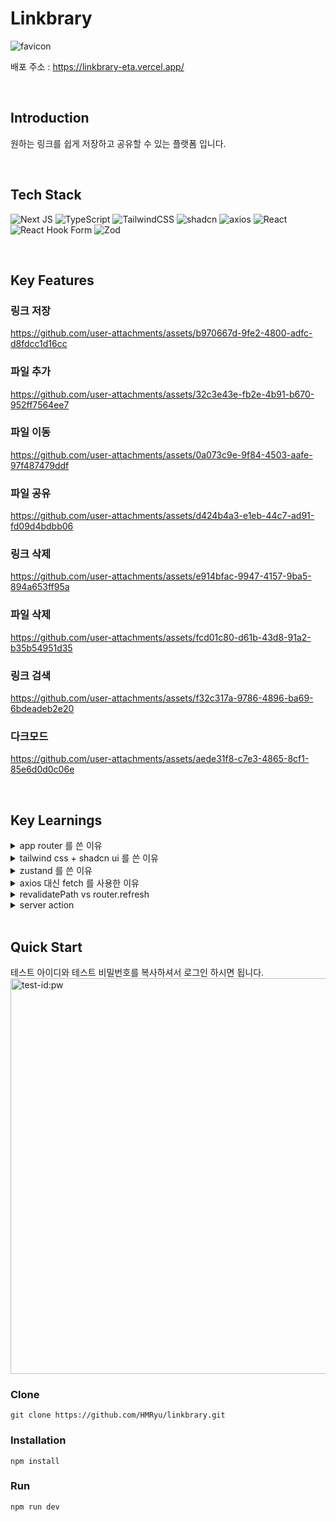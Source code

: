 # Linkbrary

![favicon](https://github.com/user-attachments/assets/1888ec45-30c6-4a00-9b94-217ebadc4fb8)

배포 주소  : https://linkbrary-eta.vercel.app/

<br />

## Introduction

원하는 링크를 쉽게 저장하고 공유할 수 있는 플랫폼 입니다.

<br />

## Tech Stack

![Next JS](https://img.shields.io/badge/Next-black?style=for-the-badge&logo=next.js&logoColor=white)
![TypeScript](https://img.shields.io/badge/typescript-%23007ACC.svg?style=for-the-badge&logo=typescript&logoColor=white)
![TailwindCSS](https://img.shields.io/badge/tailwindcss-%2338B2AC.svg?style=for-the-badge&logo=tailwind-css&logoColor=white)
![shadcn](https://img.shields.io/badge/shadcn%2Fui-000000?style=for-the-badge&logo=shadcnui&logoColor=white)
![axios](https://img.shields.io/badge/axios-671ddf?&style=for-the-badge&logo=axios&logoColor=white)
![React](https://img.shields.io/badge/zustand-%2320232a.svg?style=for-the-badge&logo=react&logoColor=%2361DAFB)
![React Hook Form](https://img.shields.io/badge/React%20Hook%20Form-%23EC5990.svg?style=for-the-badge&logo=reacthookform&logoColor=white)
![Zod](https://img.shields.io/badge/zod-%233068b7.svg?style=for-the-badge&logo=zod&logoColor=white)

<br />

## Key Features

### 링크 저장 

https://github.com/user-attachments/assets/b970667d-9fe2-4800-adfc-d8fdcc1d16cc

### 파일 추가

https://github.com/user-attachments/assets/32c3e43e-fb2e-4b91-b670-952ff7564ee7

### 파일 이동

https://github.com/user-attachments/assets/0a073c9e-9f84-4503-aafe-97f487479ddf

### 파일 공유 

https://github.com/user-attachments/assets/d424b4a3-e1eb-44c7-ad91-fd09d4bdbb06

### 링크 삭제 

https://github.com/user-attachments/assets/e914bfac-9947-4157-9ba5-894a653ff95a

### 파일 삭제 

https://github.com/user-attachments/assets/fcd01c80-d61b-43d8-91a2-b35b54951d35

### 링크 검색 

https://github.com/user-attachments/assets/f32c317a-9786-4896-ba69-6bdeadeb2e20

### 다크모드
https://github.com/user-attachments/assets/aede31f8-c7e3-4865-8cf1-85e6d0d0c06e

<br />

## Key Learnings

<details>
<summary>app router 를 쓴 이유</summary>
<br>
원래 시안에서는 Next.js 의 Pages router 를 이용하고, data fetching 시 react-query 를 사용하라고 했었다.

내가 생각하기에 서버 컴포넌트를 활용하는 것이 더 효율적이라고 생각하여 app router 로 변경하여 프로젝트를 진행하였다.

다음은 app router 를 쓴 이유들이다.

## Data Fetching

서버 컴포넌트를 통해서 효과적인 Data fetching 을 하기 위해 next.js 의 app router 를 사용했다.

app router 는 page router 와는 다르게 기본적으로 모든 컴포넌트가 서버 컴포넌트이다.

서버 컴포넌트는 서버에서 직접 렌더링 되기 때문에 브라우저에서 request 전송 시 이미 데이터가 포함된 HTML 이 작성되어 있다. 따라서 초기 로딩 시간을 매우 줄여줄 수 있기 때문에 유저는 완성된 HTML 을 바로 볼 수 있고 UX 향상에도 도움이 될 것이라고 판단하여 app router 를 도입하게 되었다.

## vs getServerSideProps

그럼 pages router 를 사용하면서 부분적으로 서버 사이드 렌더링을 사용할 수 있는 함수를 사용하면 되지 않냐는 궁금증이 있을 수 있다.

1. 코드의 간소화

getServerSideProps 는 특정 페이지에서 서버사이드 렌더링을 위해 필요한 함수이다. 그렇다고 한다면, 서버 사이드 렌더링이 필요한 부분에 계속 이 함수를 작성해야 하는데, 이렇게 되면 코드의 양이 길어질 수 있다.

2. 렌더링 프로세스

getServerSideProps 는 서버에서 데이터를 가져온 후 props 로 클라이언트 컴포넌트에 전달하는 방식이다. 반면, 서버 컴포넌트는 서버에서 데이터를 가져와 이미 HTML 을 렌더링 해 놓기 때문에 더 효율적으로 렌더링이 가능하다.

3. 캐싱

서버 컴포넌트는 자동으로 캐싱을 수행할 수 있는 반면, getServerSideProps 는 수동으로 캐싱을 해줘야 한다. 따라서 1번의 이유와 연결된다. 코드를 더욱 간소화 시킬 수 있다.

이러한 이유들로 app router 를 채택하였다.

<br />

</details>

<details>
<summary>tailwind css + shadcn ui 를 쓴 이유</summary>
<br>

## tailwind 의 장점

### 별도의 CSS 파일이 필요 없음

tailwind 는 다른 css 와는 달리, 따로 css 파일을 생성하지 않아도 된다는 점이 장점이다. className 에 바로 스타일링을 할 수 있기 때문에 스타일링 속도가 향상된다.

### 사전 정의된 유틸리티 클래스

사전에 정의된 유틸리티 클래스를 이용하여 일관된 스타일링을 할 수 있다는 점이 장점이다.

### 런타임이 아닌 빌드 타임에 실행

런타임에 실행되지 않아, 사용자가 서비스를 실행할 때 스타일을 동적으로 적용하지 않는다. 빌드 시점에 미리 스타일이 적용되기 때문에 서비스가 빠르게 로드되며 성능 면에서 장점이 존재한다.

### vs Styled Component

### CSS-in-JS

런타임에 스타일을 생성하기 때문에 초기 로드 속도가 느릴 수 있다는 단점이 존재한다. 또한, JS 코드에 스타일링을 입력해야 하기 때문에 보기에 따라 코드가 복잡해 보일 수 있다는 단점이 존재한다.

### vs Module CSS

### 별도의 CSS 파일 필요

각 컴포넌트마다 별도의 css 파일이 필요하기 때문에 스타일링 속도가 느려질 수 있다는 단점이 존재한다.

### 일관성 문제

tailwind 는 미리 정의된 유틸리티 클래스를 이용하여 스타일을 하기 때문에 일관적인 스타일을 하기 쉬운 반면, module css 는 컴포넌트마다 다른 스타일이 적용될 수 있기 때문에 일관성을 유지하기 어려울 수 있다.

<br />

</details>

<details>
<summary>zustand 를 쓴 이유</summary>
<br>

## Zustand 를 사용한 이유

어떤 상태관리 라이브러리를 사용할 지 고민했다. 그래서 많이 쓰이고 있는 상태관리 라이브러리에 대해 조사해 보았다.

### Redux

Redux는 Redux Thunk, Redux Saga 등 다른 추가적인 라이브러리들이 많이 존재하였고 Devtools 도 존재하여 디버깅이 쉽다는 장점이 있었다.

하지만 설정이 복잡하였고, 보일러플레이트가 긴 단점이 존재하였다.

### Redux Toolkit

Redux Toolkit 은 Redux 의 간소화 버전으로 긴 보일러플레이트를 짧게 줄인 라이브러리이다. 다만, 이렇게 줄인 코드로도 복잡성을 가지고 있기 때문에 같은 이유로 사용에서 배제하게 되었다.

### Jotai

Jotai 는 위의 복잡한 보일러플레이트와는 다르게 간편하게 사용할 수 있다는 장점이 있었다. 다만, 다른 라이브러리와는 다른 Atom 패턴을 사용하기 때문에 패턴에 대해 이해하려면 어느 정도의 시간이 필요했다.

### Recoil

Recoil 은 React 에서 만든 상태관리 라이브러리이다. 다만, FLUX 패턴이 아닌 Atomic 패턴을 사용하기에 패턴에 대해 이해하는 시간이 필요했다. 또한 Zustand 에 비해 용량이 큰 단점이 존재하였다.

### Zustand

Zustand 는 가볍고, 보일러플레이트가 거의 필요하지 않았다. 단순하고 직관적이어서 이해하기 편리하였다. Devtools 가 없다는 것이 단점이었지만, 간단한 코드로 디버깅 하기에는 무리가 없다는 판단이 들어서 Zustand 를 이용하여 모달을 관리하기로 결정하였다.

 

- 소스 코드
    
    ```tsx
    import { create } from 'zustand';
    
    import { ModalStore } from '../types/modal/modal-type';
    
    const useModal = create<ModalStore>((set) => ({
      type: null,
      data: {},
      isOpen: false,
      onOpen: (type, data = {}) => set({ isOpen: true, type, data }),
      onClose: () => set({ type: null, isOpen: false }),
    }));
    
    export default useModal;
    
    ```
    

확실히 직관적인 코드여서 사용하는데 큰 어려움이 없었다.

이 모달 코드를 잘 작성해 놓아서 다른 프로젝트에서도 사용하였다. 관리가 너무 편리하여 다른 방법을 알기 전까지는 이 모달 코드로 계속 사용할 것 같다.

<br />

</details>


<details>
<summary>axios 대신 fetch 를 사용한 이유</summary>
<br>
 
### axios 를 포기한 이유

### 성능

https://github.com/user-attachments/assets/1df66e75-3c78-4acc-902a-d95593e6a9a7

https://github.com/user-attachments/assets/5fe02d68-ea10-4b01-9e9a-8bb3684b1ee0

원래는 interceptor 를 사용하는 경우 코드가 간단해지기 때문에 axios 를 사용했었다.

axios 를 사용하여 배포까지 진행하였고, 주변 사람들에게 피드백을 요청하였다.

그 중 공통적으로 나오는 피드백이 api 요청 시 속도가 조금 느린 것 같다는 피드백을 받았다.

피드백을 듣고 가장 먼저 든 생각은 axios 때문인가? 라는 생각이 가장 먼저 들었다.

생각해보니 axios 는 클라이언트에서 데이터 요청을 보내는 데 최적화되어있는 라이브러리이다.

그런데 억지로 서버 컴포넌트에서 axios 를 사용하니 성능적으로 문제가 생길 수 있다는 생각을 했다.

따라서 모든 api 요청을 서버 액션으로 변경하였고, 그에 맞게 fetch 를 사용하였다.

밑의 server action 부분에 코드를 자세히 적어놓았다.

<br />

</details>

<details>
<summary>revalidatePath vs router.refresh</summary>
<br>
 
### revalidatePath 사용

위의 단락에서는 router.refresh 를 많이 사용하였다고 했지만, server action 을 사용하여 모든 데이터 fetching 을 서버에서 다루려고 하였기 때문에 더 알맞은 함수인 revalidatePath 를 사용하였다.

확실히 서버에서 데이터를 처리함과 동시에 캐시를 다시 받아오도록 캐시 초기화를 하니 더 빠르게 동작하는 것을 확인할 수 있었다

<br />

</details>

<details>
<summary>server action</summary>
<br>
 
### Server Action 사용해보기

서버로 요청을 보내는 부분을 전부 클라이언트가 아닌 서버에서 처리하고 싶어서 server action 을 이용해 보기로 하였다.

server action 을 쓰니 client 와 server 의 분리가 일어나기 때문에 보는 사람이 코드를 이해하는 데 훨씬 수월할 것이라는 생각이 들었다.

따라서 연습삼아 이번 프로젝트를 전부 서버 액션으로 바꿔보려고 한다.

### GET

유저 정보를 가져오는 함수를 작성해야 했다.

우리 프로젝트에서는 로그인 시 accessToken 을 발급하여 response 로 전달한다.

따라서 로그인을 서버에서 처리를 하면, 서버 날아오는 accessToken 을 쿠키에 저장하려고 하였다.

그래서 먼저 flow 를 생각해 보았다.

1. client 에서 아이디, 비밀번호 입력한 뒤 submit 요청

```tsx
"use server";

import { redirect } from "next/navigation";
import { setAccessToken } from "../../api/cookies";

export async function signIn({
  email,
  password,
}: {
  email: string;
  password: string;
}) {
  const res = await fetch("https://bootcamp-api.codeit.kr/api/sign-in", {
    method: "POST",
    headers: {
      "Content-Type": "application/json",
    },
    body: JSON.stringify({
      email,
      password,
    }),
  });

  const { data } = await res.json();

  if (!data?.accessToken) {
    throw new Error("로그인 시 에러가 발생했습니다.");
  }

  await setAccessToken(data?.accessToken);

  redirect("/");
}
```

2. next 서버에서 cookies() 를 이용하여 토큰 저장

```tsx
"use server";

import { cookies } from "next/headers";
import { redirect } from "next/navigation";

export async function setAccessToken(data: string) {
  cookies().set("accessToken", data);
}

export async function getAccessToken() {
  const cookieStore = cookies();
  const accessToken = cookieStore.get("accessToken");

  return accessToken?.value;
}
```

3. 토큰 확인 뒤 토큰 존재 시 헤더에 토큰 저장 후 GET 요청

```tsx
"use server";

import { redirect } from "next/navigation";
import { getAccessToken } from "@/app/api/cookies";

const getCurrentUser = async () => {
  const accessToken = await getAccessToken();

  if (!accessToken) {
    redirect("/signin");
  }

  const res = await fetch("https://bootcamp-api.codeit.kr/api/users", {
    method: "GET",
    headers: {
      Authorization: `Bearer ${accessToken}`,
      "Content-Type": "application/json",
    },
  });

  const data = await res.json();

  if (!res.ok) {
    throw new Error("유저를 불러오는 데 오류가 발생했습니다.");
  }

  return data.data[0];
};

export default getCurrentUser;

```

### POST, PUT

post, put 요청도 get 요청과 크게 다르지 않았다.

```tsx
"use server";

import { revalidatePath } from "next/cache";
import { getAccessToken } from "@/app/api/cookies";

const addLink = async (url: string, folderId: number | undefined) => {
  const accessToken = await getAccessToken();

  const res = await fetch("https://bootcamp-api.codeit.kr/api/links", {
    method: "POST",
    headers: {
      Authorization: `Bearer ${accessToken}`,
      "Content-Type": "application/json",
    },
    body: JSON.stringify({
      url,
      folderId,
    }),
  });

  const data = await res.json();

  if (!res.ok) {
    throw new Error("링크 생성 시 에러가 발생했습니다.");
  }

  revalidatePath("/folder");
};

export default addLink;

```

##

<br />

</details>

<br />

## Quick Start

테스트 아이디와 테스트 비밀번호를 복사하셔서 로그인 하시면 됩니다.
<img width="633" alt="test-id:pw" src="https://github.com/user-attachments/assets/e9f1e3a8-e728-4035-a4bb-eda5c9ea967d">

### Clone
```
git clone https://github.com/HMRyu/linkbrary.git
```

### Installation
```
npm install
```

### Run
```
npm run dev
```


